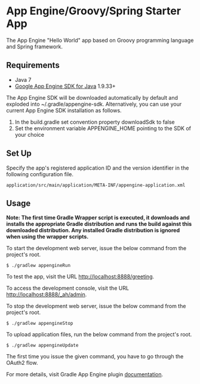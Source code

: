 # App Engine/Groovy/Spring Starter App

The App Engine "Hello World" app based on Groovy programming language and Spring framework.

## Requirements

- Java 7
- [Google App Engine SDK for Java](https://cloud.google.com/appengine/downloads) 1.9.33+

The App Engine SDK will be downloaded automatically by default and exploded into ~/.gradle/appengine-sdk. Alternatively,
you can use your current App Engine SDK installation as follows.

1. In the build.gradle set convention property downloadSdk to false
2. Set the environment variable APPENGINE_HOME pointing to the SDK of your choice

## Set Up

Specify the app's registered application ID and the version identifier in the following configuration file.

    application/src/main/application/META-INF/appengine-application.xml

## Usage

**Note: The first time Gradle Wrapper script is executed, it downloads and installs the appropriate Gradle distribution
and runs the build against this downloaded distribution. Any installed Gradle distribution is ignored when using the
wrapper scripts.**

To start the development web server, issue the below command from the project's root.

    $ ./gradlew appengineRun

To test the app, visit the URL [http://localhost:8888/greeting](http://localhost:8888/greeting).

To access the development console, visit the URL [http://localhost:8888/_ah/admin](http://localhost:8888/_ah/admin).

To stop the development web server, issue the below command from the project's root.

    $ ./gradlew appengineStop

To upload application files, run the below command from the project's root.

    $ ./gradlew appengineUpdate

The first time you issue the given command, you have to go through the OAuth2 flow.

For more details, visit Gradle App Engine plugin [documentation](https://github.com/GoogleCloudPlatform/gradle-appengine-plugin).